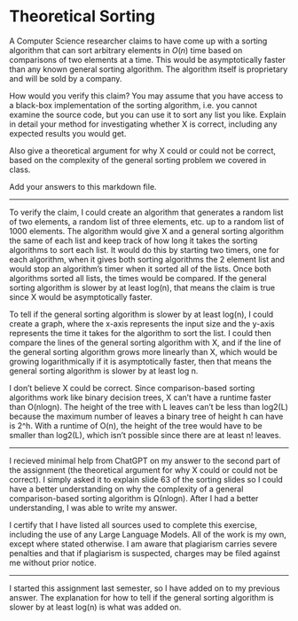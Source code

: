# Theoretical Sorting

A Computer Science researcher claims to have come up with a sorting algorithm
that can sort arbitrary elements in $O(n)$ time based on comparisons of two
elements at a time. This would be asymptotically faster than any known general
sorting algorithm. The algorithm itself is proprietary and will be sold by a
company.

How would you verify this claim? You may assume that you have access to a
black-box implementation of the sorting algorithm, i.e. you cannot examine the
source code, but you can use it to sort any list you like. Explain in detail
your method for investigating whether X is correct, including any expected
results you would get.

Also give a theoretical argument for why X could or could not be correct, based
on the complexity of the general sorting problem we covered in class.

Add your answers to this markdown file.

-----

To verify the claim, I could create an algorithm that generates a random list of two elements, a random list of three elements, etc. up to a random list of 1000 elements. The algorithm would give X and a general sorting algorithm the same of each list and keep track of how long it takes the sorting algorithms to sort each list. It would do this by starting two timers, one for each algorithm, when it gives both sorting algorithms the 2 element list and would stop an algorithm’s timer when it sorted all of the lists. Once both algorithms sorted all lists, the times would be compared. If the general sorting algorithm is slower by at least log(n), that means the claim is true since X would be asymptotically faster.

To tell if the general sorting algorithm is slower by at least log(n), I could create a graph, where the x-axis represents the input size and the y-axis represents the time it takes for the algorithm to sort the list.  I could then compare the lines of the general sorting algorithm with X, and if the line of the general sorting algorithm grows more linearly than X, which would be growing logarithmically if it is asymptotically faster, then that means the general sorting algorithm is slower by at least log n.

I don’t believe X could be correct. Since comparison-based sorting algorithms work like binary decision trees, X can’t have a runtime faster than O(nlogn). The height of the tree with L leaves can’t be less than log2(L) because the maximum number of leaves a binary tree of height h can have is 2^h. With a runtime of O(n), the height of the tree would have to be smaller than log2(L), which isn’t possible since there are at least n! leaves.

-----

I recieved minimal help from ChatGPT on my answer to the second part of the assignment (the theoretical argument for why X could or could not be correct). I simply asked it to explain slide 63 of the sorting slides so I could have a better understanding on why the complexity of a general comparison-based sorting algorithm is Ω(nlogn). After I had a better understanding, I was able to write my answer.

I certify that I have listed all sources used to complete this exercise, including the use of any Large Language Models. All of the work is my own, except where stated otherwise. I am aware that plagiarism carries severe penalties and that if plagiarism is suspected, charges may be filed against me without prior notice.

-----

I started this assignment last semester, so I have added on to my previous answer.  The explanation for how to tell if the general sorting algorithm is slower by at least log(n) is what was added on.
